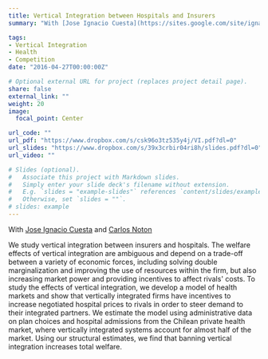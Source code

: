 ```yaml
---
title: Vertical Integration between Hospitals and Insurers
summary: "With [Jose Ignacio Cuesta](https://sites.google.com/site/ignaciocuesta/) and [Carlos Noton](http://www.dii.uchile.cl/~cnoton/)\n\n An analysis of the welfare effects of vertical integration between insurers and hospitals"

tags:
- Vertical Integration
- Health
- Competition
date: "2016-04-27T00:00:00Z"

# Optional external URL for project (replaces project detail page).
share: false
external_link: ""
weight: 20
image:
  focal_point: Center

url_code: ""
url_pdf: "https://www.dropbox.com/s/csk96o3tz535y4j/VI.pdf?dl=0"
url_slides: "https://www.dropbox.com/s/39x3crbir04ri8h/slides.pdf?dl=0"
url_video: ""

# Slides (optional).
#   Associate this project with Markdown slides.
#   Simply enter your slide deck's filename without extension.
#   E.g. `slides = "example-slides"` references `content/slides/example-slides.md`.
#   Otherwise, set `slides = ""`.
# slides: example
---
```


With [Jose Ignacio Cuesta](https://sites.google.com/site/ignaciocuesta/) and [Carlos Noton](http://www.dii.uchile.cl/~cnoton/)

We study vertical integration between insurers and hospitals. The welfare effects of vertical integration are ambiguous and depend on a trade-off between a variety of economic forces, including solving double marginalization and improving the use of resources within the firm, but also increasing market power and providing incentives to affect rivals' costs. To study the effects of vertical integration, we develop a model of health markets and show that vertically integrated firms have incentives to increase negotiated hospital prices to rivals in order to steer demand to their integrated partners. We estimate the model using administrative data on plan choices and hospital admissions from the Chilean private health market, where vertically integrated systems account for almost half of the market. Using our structural estimates, we find that banning vertical integration increases total welfare.
